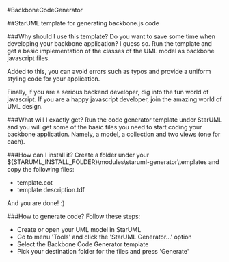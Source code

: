 #BackboneCodeGenerator

##StarUML template for generating backbone.js code


###Why should I use this template?
Do you want to save some time when developing your backbone application? I guess so. Run the template and get a basic implementation of the classes of the UML model as backbone javascript files.

Added to this, you can avoid errors such as typos and provide a uniform styling code for your application.

Finally, if you are a serious backend developer, dig into the fun world of javascript. If you are a happy javascript developer, join the amazing world of UML design.


###What will I exactly get?
Run the code generator template under StarUML and you will get some of the basic files you need to start coding your backbone application. Namely, a model, a collection and two views (one for each).

###How can I install it?
Create a folder under your ${STARUML_INSTALL_FOLDER}\modules\staruml-generator\templates and copy the following files:
* template.cot
* template description.tdf

And you are done! :)

###How to generate code?
Follow these steps:
* Create or open your UML model in StarUML
* Go to menu 'Tools' and click the 'StarUML Generator...' option
* Select the Backbone Code Generator template
* Pick your destination folder for the files and press 'Generate'
